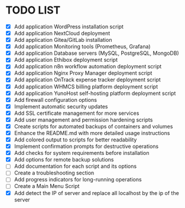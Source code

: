 # TODO LIST

- [x] Add application WordPress installation script
- [x] Add application NextCloud deployment
- [x] Add application Gitea/GitLab installation
- [x] Add application Monitoring tools (Prometheus, Grafana)
- [x] Add application Database servers (MySQL, PostgreSQL, MongoDB)
- [x] Add application Ethibox deployment script
- [x] Add application n8n workflow automation deployment script
- [x] Add application Nginx Proxy Manager deployment script
- [x] Add application OnTrack expense tracker deployment script
- [x] Add application WHMCS billing platform deployment script
- [x] Add application YunoHost self-hosting platform deployment script
- [x] Add firewall configuration options
- [x] Implement automatic security updates
- [x] Add SSL certificate management for more services
- [x] Add user management and permission hardening scripts
- [x] Create scripts for automated backups of containers and volumes
- [x] Enhance the README.md with more detailed usage instructions
- [x] Add colored output to scripts for better readability
- [x] Implement confirmation prompts for destructive operations
- [x] Add checks for system requirements before installation
- [x] Add options for remote backup solutions
- [ ] Add documentation for each script and its options
- [ ] Create a troubleshooting section
- [ ] Add progress indicators for long-running operations
- [ ] Create a Main Menu Script
- [x] Add detect the IP of server and replace all localhost by the ip of the server
